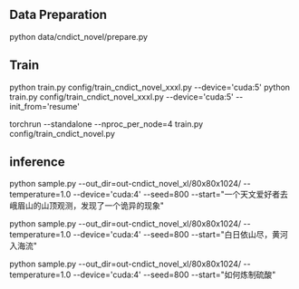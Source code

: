 ## Data Preparation


python data/cndict_novel/prepare.py 


## Train


python train.py config/train_cndict_novel_xxxl.py --device='cuda:5' 
python train.py config/train_cndict_novel_xxxl.py --device='cuda:5' --init_from='resume'  


torchrun --standalone --nproc_per_node=4 train.py config/train_cndict_novel.py 



## inference

python sample.py --out_dir=out-cndict_novel_xl/80x80x1024/ --temperature=1.0 --device='cuda:4' --seed=800 --start="一个天文爱好者去峨眉山的山顶观测，发现了一个诡异的现象" 

python sample.py --out_dir=out-cndict_novel_xl/80x80x1024/ --temperature=1.0 --device='cuda:4' --seed=800 --start="白日依山尽，黄河入海流"

python sample.py --out_dir=out-cndict_novel_xl/80x80x1024/ --temperature=1.0 --device='cuda:4' --seed=800 --start="如何炼制硫酸" 